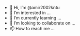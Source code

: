 - 👋 Hi, I’m @amir2002kntu
- 👀 I’m interested in ...
- 🌱 I’m currently learning ...
- 💞️ I’m looking to collaborate on ...
- 📫 How to reach me ...

<!---
amir2002kntu/amir2002kntu is a ✨ special ✨ repository because its `README.md` (this file) appears on your GitHub profile.
You can click the Preview link to take a look at your changes.
--->
